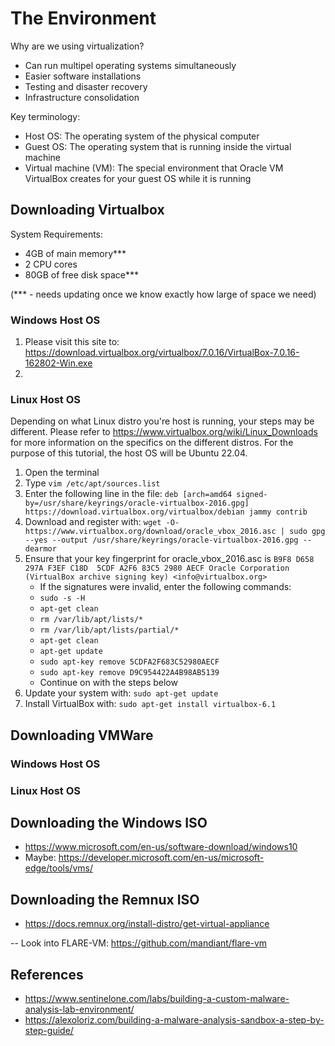 # The Environment

Why are we using virtualization?
- Can run multipel operating systems simultaneously
- Easier software installations
- Testing and disaster recovery
- Infrastructure consolidation

Key terminology:
- Host OS: The operating system of the physical computer
- Guest OS: The operating system that is running inside the virtual machine
- Virtual machine (VM): The special environment that Oracle VM VirtualBox creates for your guest OS while it is running

## Downloading Virtualbox

System Requirements:
- 4GB of main memory***
- 2 CPU cores
- 80GB of free disk space***

(*** - needs updating once we know exactly how large of space we need)

### Windows Host OS
1. Please visit this site to: https://download.virtualbox.org/virtualbox/7.0.16/VirtualBox-7.0.16-162802-Win.exe
2.  

### Linux Host OS
Depending on what Linux distro you're host is running, your steps may be different. Please refer to https://www.virtualbox.org/wiki/Linux_Downloads for more information on the specifics on the different distros. For the purpose of this tutorial, the host OS will be Ubuntu 22.04.

1. Open the terminal
2. Type ```vim /etc/apt/sources.list```
3. Enter the following line in the file: ```deb [arch=amd64 signed-by=/usr/share/keyrings/oracle-virtualbox-2016.gpg] https://download.virtualbox.org/virtualbox/debian jammy contrib```
4. Download and register with: ```wget -O- https://www.virtualbox.org/download/oracle_vbox_2016.asc | sudo gpg --yes --output /usr/share/keyrings/oracle-virtualbox-2016.gpg --dearmor```
5. Ensure that your key fingerprint for oracle_vbox_2016.asc is ```B9F8 D658 297A F3EF C18D  5CDF A2F6 83C5 2980 AECF
Oracle Corporation (VirtualBox archive signing key) <info@virtualbox.org>```
    - If the signatures were invalid, enter the following commands:
    - ```sudo -s -H```
    - ```apt-get clean```
    - ```rm /var/lib/apt/lists/*```
    - ```rm /var/lib/apt/lists/partial/*```
    - ```apt-get clean```
    - ```apt-get update```
    - ```sudo apt-key remove 5CDFA2F683C52980AECF```
    - ```sudo apt-key remove D9C954422A4B98AB5139```
    - Continue on with the steps below
7. Update your system with: ```sudo apt-get update```
8. Install VirtualBox with: ```sudo apt-get install virtualbox-6.1```

## Downloading VMWare

### Windows Host OS

### Linux Host OS

## Downloading the Windows ISO
- https://www.microsoft.com/en-us/software-download/windows10
- Maybe: https://developer.microsoft.com/en-us/microsoft-edge/tools/vms/

## Downloading the Remnux ISO
- https://docs.remnux.org/install-distro/get-virtual-appliance


-- Look into FLARE-VM: https://github.com/mandiant/flare-vm

## References
- https://www.sentinelone.com/labs/building-a-custom-malware-analysis-lab-environment/
- https://alexoloriz.com/building-a-malware-analysis-sandbox-a-step-by-step-guide/
